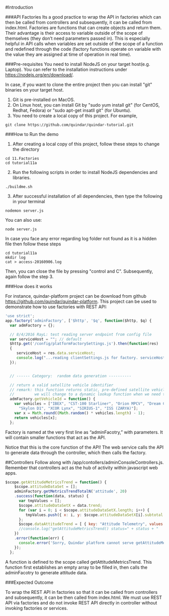 #Introduction

###API Factories
Its a good practice to wrap the API in factories which can then be called from controllers and subsequently, it can be called from index.html.
Factories are functions that can create objects and return them. Their advantage is their access to variable outside of the scope of themselves (they don’t need parameters passed in). This is especially helpful in API calls when variables are set outside of the scope of a function and redefined through the code (factory functions operate on variable with the value they are assigned at time of operation in real time).

###Pre-requisites
You need to install NodeJS on your target host(e.g. Laptop). You can refer to the installation instructions under https://nodejs.org/en/download/.

In case, if you want to clone the entire project then you can install "git" binaries on your target host.

1. Git is pre-installed on MacOS.
2. On Linux host, you can install Git by "sudo yum install git" (for CentOS, Redhat, Fedora) or "sudo apt-get insatll git" (for Ubuntu).
3. You need to create a local copy of this project. For example,

```
git clone https://github.com/quindar/quindar-tutorial.git
 ```

###How to Run the demo
1. After creating a local copy of this project, follow these steps to change the directory

```
cd 11.Factories
cd tutorial11a
```

2. Run the following scripts in order to install NodeJS dependencies and libraries.

```
./buildme.sh

```

3. After successful installation of all dependencies, then type the following in your terminal

```
nodemon server.js

```
You can also use:

```
node server.js
```

In case you face any error regarding log folder not found as it is a hidden file then follow these steps

```
cd tutorial11a
mkdir log
cat > access-20160906.log
```
Then, you can close the file by pressing "control and C". Subsequently, again follow the step 3.

###How does it works

For instance, quindar-platform project can be download from github https://github.com/quindar/quindar-platform. This project can be used to demonstrate how to use factories with REST API:

```javascript
'use strict';
app.factory('adminFactory', ['$http', '$q', function($http, $q) {
  var admFactory = {};

  // 8/4/2016 RayL: test reading server endpoint from config file
  var serviceHost = ""; // default
  $http.get('/config/platformFactorySettings.js').then(function(res)
  {
     serviceHost = res.data.serviceHost;
     console.log("...reading clientSettings.js for factory. serviceHost=" + serviceHost);
  });


  // ------ Category:  random data generation ----------

  // return a valid satellite vehicle identifier
  // remark: this function returns static, pre-defined satellite vehicles for testing purpose.
  //         we will change to a dynamic lookup function when we need to add/change vehicle ids dynamically
  admFactory.getVehicleId = function() {
    var vehicles = ["IBEX", "CST-100 Starliner", "Orion MPCV", "Dream Chaser CRS-2", "ISRO OV",
      "Skylon D1", "XCOR Lynx", "SIRIUS-1", "ISS (ZARYA)"];
    var x = Math.round((Math.random() * vehicles.length) - 1);
    return vehicles[x];
  };

```

Factory is named at the very first line as “adminFacotry,” with parameters. It will contain smaller functions that act as the API.

Notice that this is the core function of the API! The web service calls the API to generate data through the controller, which then calls the factory.

##Controllers
Follow along with /app/contollers/adminConsoleControllers.js. Remember that controllers act as the hub of activity within javascript web apps.
```javascript
$scope.getAttitudeMetricsTrend = function() {
    $scope.attitudeDataSet = [];
    adminFactory.getMetricsTrendTotalN('attitude', 20)
    .success(function(data, status) {
      var tmpValues = [];
      $scope.attitudeDataSetX = data.trend;
      for (var i = 0; i < $scope.attitudeDataSetX.length; i++) {
         tmpValues.push({ x: i, y: $scope.attitudeDataSetX[i].subtotal });
      };
      $scope.dataAttitudeTrend = [ { key: "Attitude Telemetry", values:  tmpValues }];
      //console.log("getAttitudeMetricsTrend() status=" + status + "   $scope.data=" + JSON.stringify($scope.data));
    })
    .error(function(err) {
      console.error('Sorry, Quindar platform cannot serve getAttitudeMetricsTrend() immediately. Please retry later.');
    });
  };
```
A function is defined to the scope called getAttitudeMetricsTrend. This function first establishes an empty array to be filled in, then calls the adminFacotry to generate attitude data.

###Expected Outcome

To wrap the REST API in factories so that it can be called from controllers and subsequently, it can be then called from index.html. We must use REST API via factories and do not invoke REST API directly in controller without invoking factories or services.

